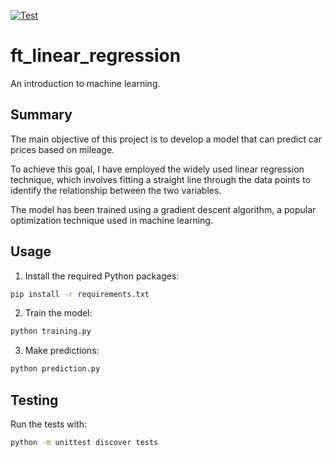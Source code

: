[![Test](../../actions/workflows/test.yml/badge.svg?branch=main)](../../actions/workflows/test.yml)

# ft_linear_regression

An introduction to machine learning.


## Summary

The main objective of this project is to develop a model that can predict car prices based on mileage.

To achieve this goal, I have employed the widely used linear regression technique, which involves fitting a straight line through the data points to identify the relationship between the two variables.

The model has been trained using a gradient descent algorithm, a popular optimization technique used in machine learning.


## Usage

1. Install the required Python packages:
```sh
pip install -r requirements.txt
```

2. Train the model:
```sh
python training.py
```

3. Make predictions:
```sh
python prediction.py
```


## Testing

Run the tests with:
```sh
python -m unittest discover tests
```
